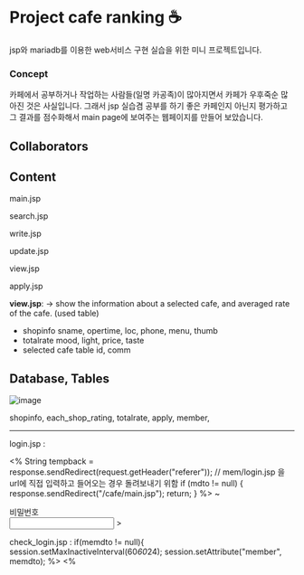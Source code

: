 # Project cafe ranking :coffee:

jsp와 mariadb를 이용한 web서비스 구현 실습을 위한 미니 프로젝트입니다. 

### Concept
카페에서 공부하거나 작업하는 사람들(일명 카공족)이 많아지면서 카페가 우후죽순 많아진 것은 사실입니다. 그래서 jsp 실습겸 공부를 하기 좋은 카페인지 아닌지 평가하고 그 결과를 점수화해서 main page에 보여주는 웹페이지를 만들어 보았습니다.

## Collaborators


## Content

main.jsp

search.jsp

write.jsp

update.jsp

view.jsp

apply.jsp


<b>view.jsp</b>: 
→ show the information about a selected cafe, and averaged rate of the cafe.
(used table)
- shopinfo
   sname, opertime, loc, phone, menu, thumb
- totalrate
   mood, light, price, taste
- selected cafe table
   id, comm

## Database, Tables

![image](https://user-images.githubusercontent.com/41675375/72217965-7e53f300-3578-11ea-9922-550407d6e225.png)


shopinfo, each_shop_rating, totalrate, apply, member, 



***
  
login.jsp :

<%
String tempback = response.sendRedirect(request.getHeader("referer"));
	// mem/login.jsp 을 url에 직접 입력하고 들어오는 경우 돌려보내기 위함 
	if (mdto != null) {
		response.sendRedirect("/cafe/main.jsp");
		return;
	}
%>
~
<div class="form-group row">
					<label for="password" class="col-sm-2 col-form-label">비밀번호</label>
					<div class="col-sm-10">
						<input type="password" class="form-control" id="password"
							name="password">
							<input type="hidden" name="back_url" value=<%=tempback %>>
					</div>
  
  
check_login.jsp : if(memdto != null){
	session.setMaxInactiveInterval(60*60*24);
	session.setAttribute("member", memdto);
	%>
	<script>
	alert('로그인 성공');
	location.href="<%=backURL%>";
	</script>
	<%
